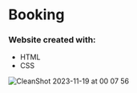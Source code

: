 # Booking

### Website created with:

- HTML
- CSS

![CleanShot 2023-11-19 at 00 07 56](https://github.com/pmatyjasik/Booking/assets/73366069/0b3711fa-427a-4aad-b744-947643779ea2)
